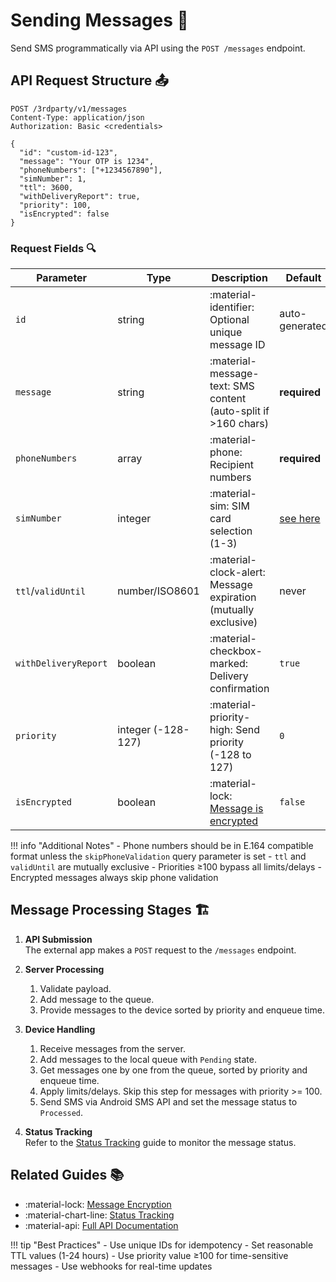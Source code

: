 # Sending Messages 🚀

Send SMS programmatically via API using the `POST /messages` endpoint.

## API Request Structure 📤

```http
POST /3rdparty/v1/messages
Content-Type: application/json
Authorization: Basic <credentials>

{
  "id": "custom-id-123",
  "message": "Your OTP is 1234",
  "phoneNumbers": ["+1234567890"],
  "simNumber": 1,
  "ttl": 3600,
  "withDeliveryReport": true,
  "priority": 100,
  "isEncrypted": false
}
```

### Request Fields 🔍

| Parameter            | Type               | Description                                                      | Default                                      | Example                            |
| -------------------- | ------------------ | ---------------------------------------------------------------- | -------------------------------------------- | ---------------------------------- |
| `id`                 | string             | :material-identifier: Optional unique message ID                 | auto-generated                               | "order-1234"                       |
| `message`            | string             | :material-message-text: SMS content (auto-split if >160 chars)   | **required**                                 | "Hello World"                      |
| `phoneNumbers`       | array              | :material-phone: Recipient numbers                               | **required**                                 | `["+1234567890"]`                  |
| `simNumber`          | integer            | :material-sim: SIM card selection (1-3)                          | [see here](./multi-sim.md#sim-card-rotation) | `1`                                |
| `ttl`/`validUntil`   | number/ISO8601     | :material-clock-alert: Message expiration (mutually exclusive)   | never                                        | `3600` or `"2024-12-31T23:59:59Z"` |
| `withDeliveryReport` | boolean            | :material-checkbox-marked: Delivery confirmation                 | `true`                                       | `true`                             |
| `priority`           | integer (-128-127) | :material-priority-high: Send priority (-128 to 127)             | `0`                                          | `100`                              |
| `isEncrypted`        | boolean            | :material-lock: [Message is encrypted](../privacy/encryption.md) | `false`                                      | `true`                             |

!!! info "Additional Notes"
    - Phone numbers should be in E.164 compatible format unless the `skipPhoneValidation` query parameter is set
    - `ttl` and `validUntil` are mutually exclusive
    - Priorities ≥100 bypass all limits/delays
    - Encrypted messages always skip phone validation

## Message Processing Stages 🏗️

1. **API Submission**  
    The external app makes a `POST` request to the `/messages` endpoint.

2. **Server Processing**  
    1. Validate payload.
    2. Add message to the queue.
    3. Provide messages to the device sorted by priority and enqueue time.

3. **Device Handling**  
    1. Receive messages from the server.
    2. Add messages to the local queue with `Pending` state.
    3. Get messages one by one from the queue, sorted by priority and enqueue time.
    4. Apply limits/delays. Skip this step for messages with priority >= 100.
    5. Send SMS via Android SMS API and set the message status to `Processed`.

4. **Status Tracking**  
    Refer to the [Status Tracking](./status-tracking.md#message-lifecycle) guide to monitor the message status.

## Related Guides 📚

- :material-lock: [Message Encryption](../privacy/encryption.md)
- :material-chart-line: [Status Tracking](./status-tracking.md)
- :material-api: [Full API Documentation](https://capcom6.github.io/android-sms-gateway)

!!! tip "Best Practices"
    - Use unique IDs for idempotency
    - Set reasonable TTL values (1-24 hours)
    - Use priority value ≥100 for time-sensitive messages
    - Use webhooks for real-time updates
